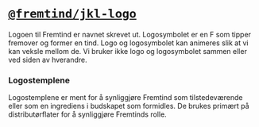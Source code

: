 # [`@fremtind/jkl-logo`](https://fremtind.github.io/jokul/components/logo/)

Logoen til Fremtind er navnet skrevet ut. Logosymbolet er en F som tipper fremover og former en tind. Logo og logosymbolet kan animeres slik at vi kan veksle mellom de. Vi bruker ikke logo og logosymbolet sammen eller ved siden av hverandre.

### Logostemplene
Logostemplene er ment for å synliggjøre Fremtind som tilstedeværende eller som en ingrediens i budskapet som formidles. De brukes primært på distributørflater for å synliggjøre Fremtinds rolle.
